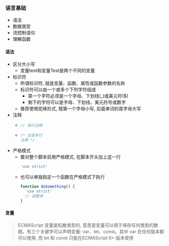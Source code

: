 ### 语言基础
+ 语法
+ 数据类型
+ 流控制语句
+ 理解函数

#### 语法
+ 区分大小写
  +  变量test和变量Test是两个不同的变量
+ 标识符
  + 所谓标识符, 就是变量、函数、属性或函数参数的名称
  + 标识符可以由一个或多个下列字符组成
    + 第一个字符必须是一个字母、下划线(_)或美元符($)
    + 剩下的字符可以是字母、下划线、美元符号或数字
  + 推荐使用驼峰形式, 既第一个字母小写, 后面单词的首字母大写
+ 注释
  + ```javascript
    // 单行注释
    ```
  + ```javascript
    /* 这是多行
    注释 */
    ```
+ 严格模式
  + 要对整个脚本启用严格模式, 在脚本开头加上这一行
    ```javascript
    'use strict'
    ```
  + 也可以单独指定一个函数在严格模式下执行
    ```javascript
    function doSomething() {
      'use strict'
      // 函数体
    }
    ```
#### 变量
> ECMAScript 变量是松散类型的, 意思是变量可以用于保存任何类型的数据。有三个关键字可以声明变量: var、let、const。其中 var 在任何版本都可以使用, 而 let 和 const 只能在ECMAScript 6+ 版本使用